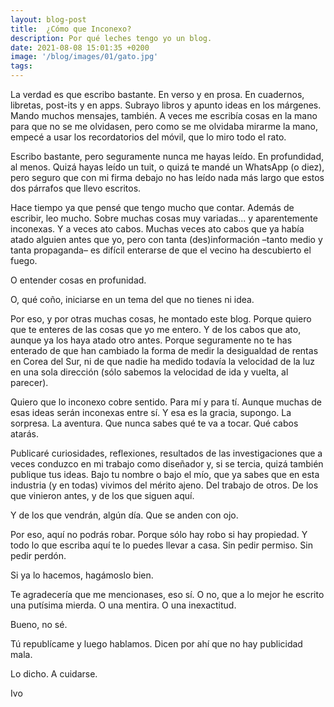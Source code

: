 ```yaml
---
layout: blog-post
title:  ¿Cómo que Inconexo?
description: Por qué leches tengo yo un blog.
date: 2021-08-08 15:01:35 +0200
image: '/blog/images/01/gato.jpg' 
tags:
---
```

La verdad es que escribo bastante. En verso y en prosa. En cuadernos, libretas, post-its y en apps. Subrayo libros y apunto ideas en los márgenes. Mando muchos mensajes, también. A veces me escribía cosas en la mano para que no se me olvidasen, pero como se me olvidaba mirarme la mano, empecé a usar los recordatorios del móvil, que lo miro todo el rato.

Escribo bastante, pero seguramente nunca me hayas leído. En profundidad, al menos. Quizá hayas leído un tuit, o quizá te mandé un WhatsApp (o diez), pero seguro que con mi firma debajo no has leído nada más largo que estos dos párrafos que llevo escritos.

Hace tiempo ya que pensé que tengo mucho que contar. Además de escribir, leo mucho. Sobre muchas cosas muy variadas... y aparentemente inconexas. Y a veces ato cabos. Muchas veces ato cabos que ya había atado alguien antes que yo, pero con tanta (des)información –tanto medio y tanta propaganda– es difícil enterarse de que el vecino ha descubierto el fuego. 

O entender cosas en profunidad. 

O, qué coño, iniciarse en un tema del que no tienes ni idea.

Por eso, y por otras muchas cosas, he montado este blog. Porque quiero que te enteres de las cosas que yo me entero. Y de los cabos que ato, aunque ya los haya atado otro antes. Porque seguramente no te has enterado de que han cambiado la forma de medir la desigualdad de rentas en Corea del Sur, ni de que nadie ha medido todavía la velocidad de la luz en una sola dirección (sólo sabemos la velocidad de ida y vuelta, al parecer).

Quiero que lo inconexo cobre sentido. Para mí y para tí. Aunque muchas de esas ideas serán inconexas entre sí. Y esa es la gracia, supongo. La sorpresa. La aventura. Que nunca sabes qué te va a tocar. Qué cabos atarás.

Publicaré curiosidades, reflexiones, resultados de las investigaciones que a veces conduzco en mi trabajo como diseñador y, si se tercia, quizá también publique tus ideas. Bajo tu nombre o bajo el mío, que ya sabes que en esta industria (y en todas) vivimos del mérito ajeno. Del trabajo de otros. De los que vinieron antes, y de los que siguen aquí.

Y de los que vendrán, algún día. Que se anden con ojo.

Por eso, aquí no podrás robar. Porque sólo hay robo si hay propiedad. Y todo lo que escriba aquí te lo puedes llevar a casa. Sin pedir permiso. Sin pedir perdón. 

Si ya lo hacemos, hagámoslo bien.

Te agradecería que me mencionases, eso sí. O no, que a lo mejor he escrito una putísima mierda. O una mentira. O una inexactitud. 

Bueno, no sé. 

Tú republícame y luego hablamos. Dicen por ahí que no hay publicidad mala.

Lo dicho. A cuidarse.

Ivo